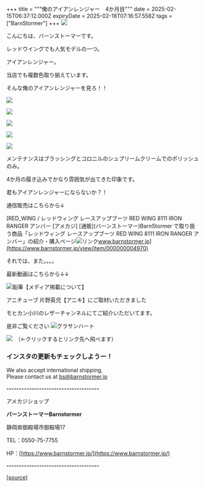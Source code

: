 +++
title = """俺のアイアンレンジャー　4か月目"""
date = 2025-02-15T06:37:12.000Z
expiryDate = 2025-02-18T07:16:57.558Z
tags = ["BarnStormer"]
+++
[![](https://stat.ameba.jp/user_images/20231023/16/barnstormer-go/b2/03/p/o0420015015354743273.png)](https://ameblo.jp/barnstormer-go/entry-12825670498.html)

こんにちは、バーンストーマーです。

レッドウイングでも人気モデルの一つ。

アイアンレンジャー。

当店でも複数色取り揃えています。

そんな俺のアイアンレンジャーを見ろ！！

[![](https://stat.ameba.jp/user_images/20250215/15/barnstormer-go/2b/73/j/o0466070015544476411.jpg)](https://stat.ameba.jp/user_images/20250215/15/barnstormer-go/2b/73/j/o0466070015544476411.jpg)

[![](https://stat.ameba.jp/user_images/20250215/15/barnstormer-go/72/dd/j/o0466070015544476406.jpg)](https://stat.ameba.jp/user_images/20250215/15/barnstormer-go/72/dd/j/o0466070015544476406.jpg)

[![](https://stat.ameba.jp/user_images/20250215/15/barnstormer-go/9b/f1/j/o0466070015544476412.jpg)](https://stat.ameba.jp/user_images/20250215/15/barnstormer-go/9b/f1/j/o0466070015544476412.jpg)

[![](https://stat.ameba.jp/user_images/20250215/15/barnstormer-go/9b/a7/j/o0466070015544476415.jpg)](https://stat.ameba.jp/user_images/20250215/15/barnstormer-go/9b/a7/j/o0466070015544476415.jpg)

[![](https://stat.ameba.jp/user_images/20250215/15/barnstormer-go/38/1a/j/o0466070015544476418.jpg)](https://stat.ameba.jp/user_images/20250215/15/barnstormer-go/38/1a/j/o0466070015544476418.jpg)

メンテナンスはブラッシングとコロニルのシュプリームクリームでのポリッシュのみ。

4か月の履き込みでかなり雰囲気が出てきた印象です。

君もアイアンレンジャーにならないか？！

通信販売はこちらから↓

[RED\_WING / レッドウィング レースアップブーツ RED WING 8111 IRON RANGER アンバー \[アメカジ\] \[通販\](バーンストーマー)BarnStormer で取り扱う商品「レッドウィング レースアップブーツ RED WING 8111 IRON RANGER アンバー」の紹介・購入ページ![リンク](https://c.stat100.ameba.jp/ameblo/symbols/v3.20.0/svg/gray/editor_link.svg)www.barnstormer.jp](https://www.barnstormer.jp/view/item/000000004970)

それでは、また。。。。

最新動画はこちらから↓↓

![鉛筆](https://stat100.ameba.jp/blog/ucs/img/char/char3/519.png)【メディア掲載について】

アニチューブ 片野英児【アニキ】にご取材いただきました

モヒカン小川のレザーチャンネルにてご紹介いただいてます。

是非ご覧ください ![グラサンハート](https://stat100.ameba.jp/blog/ucs/img/char/char3/148.png)

[![](https://stat.ameba.jp/user_images/20230412/16/barnstormer-go/6a/23/p/o0108010815269242493.png)](https://www.instagram.com/barnstormer_daily/)　（←クリックするとリンク先へ飛べます）

### インスタの更新もチェックしようー！

We also accept international shipping,  
Please contact us at bs@barnstormer.jp

**\-------------------------------------**

アメカジショップ

**バーンストーマーBarnstormer**

静岡県御殿場市御殿場17

TEL：0550-75-7755

HP：[https://www.barnstormer.jp/](https://www.barnstormer.jp/)

**\-------------------------------------**

[[source]](https://ameblo.jp/barnstormer-go/entry-12886528156.html)
